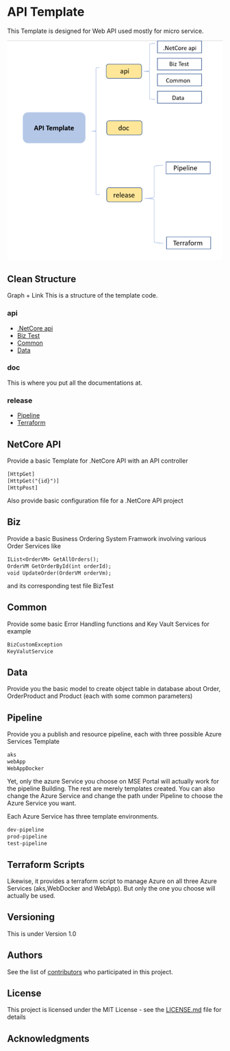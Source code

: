 # API Template

This Template is designed for Web API used mostly for micro service.

![structure](https://github.com/ymcmatt/Read/blob/master/Capture.PNG)

## Clean Structure
Graph + Link
This is a structure of the template code.

### api

* [.NetCore api](#netcore-api)
* [Biz Test](#biz)
* [Common](#common)
* [Data](#data)

### doc

This is where you put all the documentations at.

### release

* [Pipeline](#pipeline)
* [Terraform](#terraform-scripts)

## NetCore API

Provide a basic Template for .NetCore API with an API controller

```
[HttpGet]
[HttpGet("{id}")]
[HttpPost]
```
Also provide basic configuration file for a .NetCore API project

## Biz

Provide a basic Business Ordering System Framwork involving various Order Services like

```
IList<OrderVM> GetAllOrders();
OrderVM GetOrderById(int orderId);
void UpdateOrder(OrderVM orderVm);
```
and its corresponding test file BizTest
## Common

Provide some basic Error Handling functions and Key Vault Services for example
```
BizCustomException
KeyValutService
```

## Data

Provide you the basic model to create object table in database about Order, OrderProduct and Product (each with some common parameters)

## Pipeline

Provide you a publish and resource pipeline, each with three possible Azure Services Template
```
aks
webApp
WebAppDocker
```
Yet, only the azure Service you choose on MSE Portal will actually work for the pipeline Building. The rest are merely templates created. You can also change the Azure Service and change the path under Pipeline to choose the Azure Service you want.

Each Azure Service has three template environments.

```
dev-pipeline
prod-pipeline
test-pipeline
```

## Terraform Scripts

Likewise, it provides a terraform script to manage Azure on all three Azure Services (aks,WebDocker and WebApp). But only the one you choose will actually be used.

## Versioning

This is under Version 1.0

## Authors

See the list of [contributors](https://github.com/your/project/contributors) who participated in this project.

## License

This project is licensed under the MIT License - see the [LICENSE.md](LICENSE.md) file for details

## Acknowledgments


